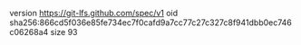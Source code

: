 version https://git-lfs.github.com/spec/v1
oid sha256:866cd5f036e85fe734ec7f0cafd9a7cc77c27c327c8f941dbb0ec746c06268a4
size 93
